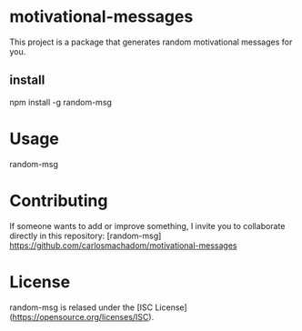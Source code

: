 # motivational-messages
This project is a package that generates random motivational messages for you.

## install
npm install -g random-msg

# Usage
random-msg

# Contributing
If someone wants to add or improve something, I invite you to collaborate directly in this repository: [random-msg] https://github.com/carlosmachadom/motivational-messages

# License
random-msg is relased under the [ISC License] (https://opensource.org/licenses/ISC).

